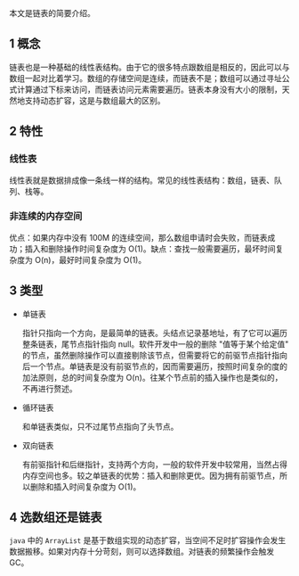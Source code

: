 
本文是链表的简要介绍。

## 1 概念

链表也是一种基础的线性表结构。由于它的很多特点跟数组是相反的，因此可以与数组一起对比着学习。数组的存储空间是连续，而链表不是；数组可以通过寻址公式计算通过下标来访问，而链表访问元素需要遍历。链表本身没有大小的限制，天然地支持动态扩容，这是与数组最大的区别。

## 2 特性

### 线性表

线性表就是数据排成像一条线一样的结构。常见的线性表结构：数组，链表、队列、栈等。

### 非连续的内存空间

优点：如果内存中没有 100M 的连续空间，那么数组申请时会失败，而链表成功；插入和删除操作时间复杂度为 O(1)。缺点：查找一般需要遍历，最坏时间复杂度为 O(n)，最好时间复杂度为 O(1)。

## 3 类型

* 单链表

  指针只指向一个方向，是最简单的链表。头结点记录基地址，有了它可以遍历整条链表，尾节点指针指向 null。软件开发中一般的删除 "值等于某个给定值" 的节点，虽然删除操作可以直接剔除该节点，但需要将它的前驱节点指针指向后一个节点。单链表是没有前驱节点的，因而需要遍历，按照时间复杂的度的加法原则，总的时间复杂度为 O(n)。往某个节点前的插入操作也是类似的，不再进行赘述。

* 循环链表

  和单链表类似，只不过尾节点指向了头节点。

* 双向链表

  有前驱指针和后继指针，支持两个方向，一般的软件开发中较常用，当然占得内存空间也多。较之单链表的优势：插入和删除更优。因为拥有前驱节点，所以删除和插入时间复杂度为 O(1)。


## 4 选数组还是链表

`java` 中的 `ArrayList` 是基于数组实现的动态扩容，当空间不足时扩容操作会发生数据搬移。如果对内存十分苛刻，则可以选择数组。对链表的频繁操作会触发 GC。









